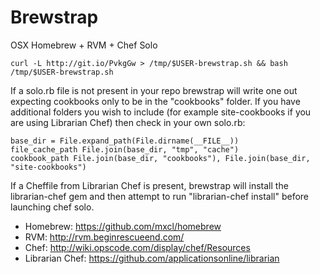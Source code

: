 Brewstrap
=========

OSX Homebrew + RVM + Chef Solo

    curl -L http://git.io/PvkgGw > /tmp/$USER-brewstrap.sh && bash /tmp/$USER-brewstrap.sh

If a solo.rb file is not present in your repo brewstrap will write one out
expecting cookbooks only to be in the "cookbooks" folder. If you have additional
folders you wish to include (for example site-cookbooks if you are using
Librarian Chef) then check in your own solo.rb:

    base_dir = File.expand_path(File.dirname(__FILE__))
    file_cache_path File.join(base_dir, "tmp", "cache")
    cookbook_path File.join(base_dir, "cookbooks"), File.join(base_dir, "site-cookbooks")

If a Cheffile from Librarian Chef is present, brewstrap will install the
librarian-chef gem and then attempt to run "librarian-chef install" before
launching chef solo.

* Homebrew: https://github.com/mxcl/homebrew
* RVM: http://rvm.beginrescueend.com/
* Chef: http://wiki.opscode.com/display/chef/Resources
* Librarian Chef: https://github.com/applicationsonline/librarian

